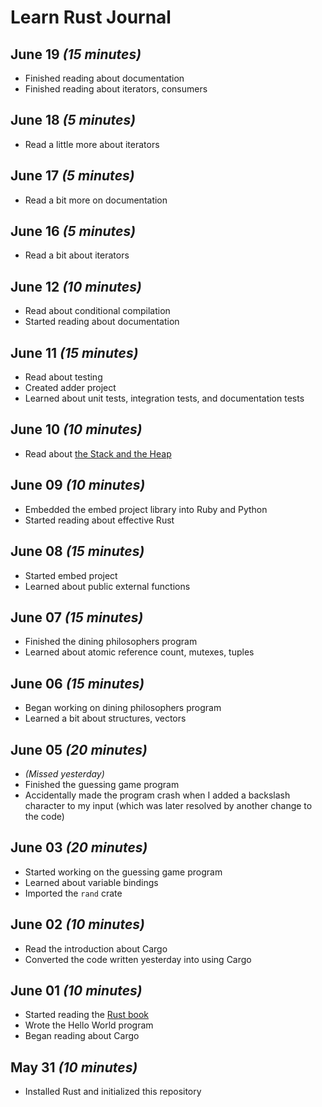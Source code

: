 # Learn Rust Journal

## June 19 _(15 minutes)_

- Finished reading about documentation
- Finished reading about iterators, consumers

## June 18 _(5 minutes)_

- Read a little more about iterators

## June 17 _(5 minutes)_

- Read a bit more on documentation

## June 16 _(5 minutes)_

- Read a bit about iterators

## June 12 _(10 minutes)_

- Read about conditional compilation
- Started reading about documentation

## June 11 _(15 minutes)_

- Read about testing
- Created adder project
- Learned about unit tests, integration tests, and documentation tests

## June 10 _(10 minutes)_

- Read about [the Stack and the Heap](https://doc.rust-lang.org/stable/book/the-stack-and-the-heap.html)

## June 09 _(10 minutes)_

- Embedded the embed project library into Ruby and Python
- Started reading about effective Rust

## June 08 _(15 minutes)_

- Started embed project
- Learned about public external functions

## June 07 _(15 minutes)_

- Finished the dining philosophers program
- Learned about atomic reference count, mutexes, tuples

## June 06 _(15 minutes)_

- Began working on dining philosophers program
- Learned a bit about structures, vectors

## June 05 _(20 minutes)_

- _(Missed yesterday)_
- Finished the guessing game program
- Accidentally made the program crash when I added a backslash character to my input (which was later resolved by another change to the code)

## June 03 _(20 minutes)_

- Started working on the guessing game program
- Learned about variable bindings
- Imported the `rand` crate

## June 02 _(10 minutes)_

- Read the introduction about Cargo
- Converted the code written yesterday into using Cargo

## June 01 _(10 minutes)_

- Started reading the [Rust book](https://doc.rust-lang.org/stable/book/)
- Wrote the Hello World program
- Began reading about Cargo

## May 31 _(10 minutes)_

- Installed Rust and initialized this repository
